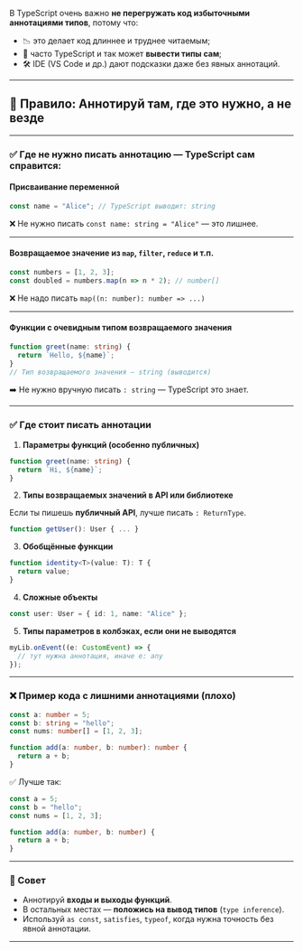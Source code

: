 В TypeScript очень важно **не перегружать код избыточными аннотациями типов**, потому что:

* 📉 это делает код длиннее и труднее читаемым;
* 🧠 часто TypeScript и так может **вывести типы сам**;
* 🛠 IDE (VS Code и др.) дают подсказки даже без явных аннотаций.

---

## 🧠 Правило: **Аннотируй там, где это нужно**, а не везде

---

### ✅ Где **не нужно** писать аннотацию — TypeScript сам справится:

#### Присваивание переменной

```ts
const name = "Alice"; // TypeScript выводит: string
```

❌ Не нужно писать `const name: string = "Alice"` — это лишнее.

---

#### Возвращаемое значение из `map`, `filter`, `reduce` и т.п.

```ts
const numbers = [1, 2, 3];
const doubled = numbers.map(n => n * 2); // number[]
```

❌ Не надо писать `map((n: number): number => ...)`

---

#### Функции с очевидным типом возвращаемого значения

```ts
function greet(name: string) {
  return `Hello, ${name}`;
}
// Тип возвращаемого значения — string (выводится)
```

➡️ Не нужно вручную писать `: string` — TypeScript это знает.

---

### ✅ Где **стоит** писать аннотации

1. **Параметры функций (особенно публичных)**

```ts
function greet(name: string) {
  return `Hi, ${name}`;
}
```

2. **Типы возвращаемых значений в API или библиотеке**

Если ты пишешь **публичный API**, лучше писать `: ReturnType`.

```ts
function getUser(): User { ... }
```

3. **Обобщённые функции**

```ts
function identity<T>(value: T): T {
  return value;
}
```

4. **Сложные объекты**

```ts
const user: User = { id: 1, name: "Alice" };
```

5. **Типы параметров в колбэках, если они не выводятся**

```ts
myLib.onEvent((e: CustomEvent) => {
  // тут нужна аннотация, иначе e: any
});
```

---

### ❌ Пример кода с лишними аннотациями (плохо)

```ts
const a: number = 5;
const b: string = "hello";
const nums: number[] = [1, 2, 3];

function add(a: number, b: number): number {
  return a + b;
}
```

✅ Лучше так:

```ts
const a = 5;
const b = "hello";
const nums = [1, 2, 3];

function add(a: number, b: number) {
  return a + b;
}
```

---

### 📌 Совет

* Аннотируй **входы и выходы функций**.
* В остальных местах — **положись на вывод типов** (`type inference`).
* Используй `as const`, `satisfies`, `typeof`, когда нужна точность без явной аннотации.

---

